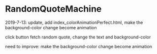 # RandomQuoteMachine

2019-7-13: update, add index_colorAnimationPerfect.html, make the background-color change become animation

click button fetch random quote, change the text and background-color

need to improve: make the background-color change become animation

